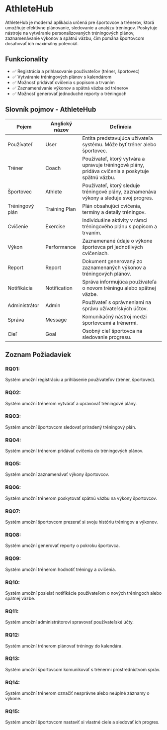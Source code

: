 # AthleteHub

AthleteHub je moderná aplikácia určená pre športovcov a trénerov, ktorá umožňuje efektívne plánovanie, sledovanie a analýzu tréningov. Poskytuje nástroje na vytváranie personalizovaných tréningových plánov, zaznamenávanie výkonov a spätnú väzbu, čím pomáha športovcom dosahovať ich maximálny potenciál.

## Funkcionality
- ✅ Registrácia a prihlasovanie používateľov (tréner, športovec)
- ✅ Vytváranie tréningových plánov s kalendárom
- ✅ Možnosť pridávať cvičenia s popisom a trvaním
- ✅ Zaznamenávanie výkonov a spätná väzba od trénerov
- ✅ Možnosť generovať jednoduché reporty o tréningoch

## Slovník pojmov - AthleteHub

| Pojem | Anglický názov | Definícia |
|---|---|---|
| Používateľ | User | Entita predstavujúca užívateľa systému. Môže byť tréner alebo športovec. |
| Tréner | Coach | Používateľ, ktorý vytvára a upravuje tréningové plány, pridáva cvičenia a poskytuje spätnú väzbu. |
| Športovec | Athlete | Používateľ, ktorý sleduje tréningové plány, zaznamenáva výkony a sleduje svoj progres. |
| Tréningový plán | Training Plan | Plán obsahujúci cvičenia, termíny a detaily tréningov. |
| Cvičenie | Exercise | Individuálne aktivity v rámci tréningového plánu s popisom a trvaním. |
| Výkon | Performance | Zaznamenané údaje o výkone športovca pri jednotlivých cvičeniach. |
| Report | Report | Dokument generovaný zo zaznamenaných výkonov a tréningových plánov. |
| Notifikácia | Notification | Správa informujúca používateľa o novom tréningu alebo spätnej väzbe. |
| Administrátor | Admin | Používateľ s oprávneniami na správu užívateľských účtov. |
| Správa | Message | Komunikačný nástroj medzi športovcami a trénermi. |
| Cieľ | Goal | Osobný cieľ športovca na sledovanie progresu. |

## Zoznam Požiadaviek

### RQ01:
Systém umožní registráciu a prihlásenie používateľov (tréner, športovec).

### RQ02:
Systém umožní trénerom vytvárať a upravovať tréningové plány.

### RQ03:
Systém umožní športovcom sledovať priradený tréningový plán.

### RQ04:
Systém umožní trénerom pridávať cvičenia do tréningových plánov.

### RQ05:
Systém umožní zaznamenávať výkony športovcov.

### RQ06:
Systém umožní trénerom poskytovať spätnú väzbu na výkony športovcov.

### RQ07:
Systém umožní športovcom prezerať si svoju históriu tréningov a výkonov.

### RQ08:
Systém umožní generovať reporty o pokroku športovca.

### RQ09:
Systém umožní trénerom hodnotiť tréningy a cvičenia.

### RQ10:
Systém umožní posielať notifikácie používateľom o nových tréningoch alebo spätnej väzbe.

### RQ11:
Systém umožní administrátorovi spravovať používateľské účty.

### RQ12:
Systém umožní trénerom plánovať tréningy do kalendára.

### RQ13:
Systém umožní športovcom komunikovať s trénermi prostredníctvom správ.

### RQ14:
Systém umožní trénerom označiť nesprávne alebo neúplné záznamy o výkone.

### RQ15:
Systém umožní športovcom nastaviť si vlastné ciele a sledovať ich progres.

